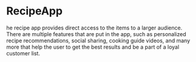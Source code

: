 # RecipeApp
he recipe app provides direct access to the items to a larger audience. There are multiple features that are put in the app, such as personalized recipe recommendations, social sharing, cooking guide videos, and many more that help the user to get the best results and be a part of a loyal customer list.
